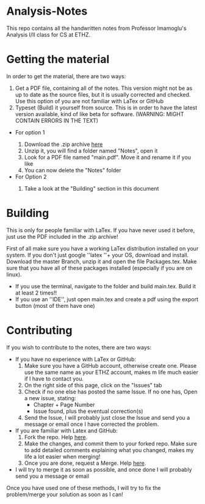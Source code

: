 Analysis-Notes
==============
This repo contains all the handwritten notes from Professor Imamoglu's Analysis I/II class for CS at ETHZ. 

Getting the material
====================
In order to get the material, there are two ways:
<ol>
<li>Get a PDF file, containing all of the notes. This version might not be as up to date as the source files, but it is usually corrected and checked. Use this option of you are not familiar with LaTex or GitHub</li>
<li>Typeset (Build) it yourself from source. This is in order to have the latest version available, kind of like beta for software. (WARNING: MIGHT CONTAIN ERRORS IN THE TEXT)</li>
</ol>
<ul>
  <li>For option 1</li>
    <ol>
      <li>Download the .zip archive <a href="https://github.com/pennatil/Analysis-Notes/archive/master.zip">here</a></li>
      <li>Unzip it, you will find a folder named "Notes", open it</li>
      <li>Look for a PDF file named "main.pdf". Move it and rename it if you like</li>
      <li>You can now delete the "Notes" folder</li>
    </ol>
  <li>For Option 2</li>
    <ol>
      <li>Take a look at the "Building" section in this document</li>
    </ol>
</ul>


Building
========
This is only for people familiar with LaTex. If you have never used it before, just use the PDF included in the .zip archive!

First of all make sure you have a working LaTex distribution installed on your system. If you don't just google ''latex ''+ your OS, download and install. 
Download the master Branch, unzip it and open the file Packages.tex. Make sure that you have all of these packages installed (especially if you are on linux).
<ul>
<li>If you use the terminal, navigate to the folder and build main.tex. Build it at least 2 times!!</li>
<li>If you use an ''IDE'', just open main.tex and create a pdf using the export button (most of them have one)</li>
</ul>

Contributing
============
If you wish to contribute to the notes, there are two ways:
<ul>
<li>If you have no experience with LaTex or GitHub:
<ol>
<li>Make sure you have a GitHub account, otherwise create one. Please use the same name as your ETHZ account, makes m life much easier if I have to contact you.</li>
<li>On the right side of this page, click on the "Issues" tab</li>
<li>Check if no one else has posted the same Issue. If no one has, Open a new issue, stating:
<ul>
<li>Chapter + Page Number</li>
<li>Issue found, plus the eventual correction(s)</li>
</ul>
<li>Send the Issue, I will probably just close the Issue and send you a message or email once I have corrected the problem.
</ol>
<li>If you are familiar with Latex and GitHub:
<ol>
<li>Fork the repo. Help <a href="https://help.github.com/articles/fork-a-repo">here</a>. </li>
<li>Make the changes, and commit them to your forked repo. Make sure to add detailed comments explaining what you changed, makes my life a lot easier when merging!</li>
<li>Once you are done, request a Merge. Help <a href="https://help.github.com/articles/using-pull-requests">here</a>. </li>
</ol>
<li>I will try to merge it as soon as possible, and once done I will probably send you a message or email</li>
</ol>
</ul>
Once you have used one of these methods, I will try to fix the problem/merge your solution as soon as I can!

 
